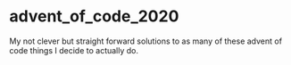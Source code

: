 # advent_of_code_2020 

My not clever but straight forward solutions to as many of these advent of code things I decide to actually do.
